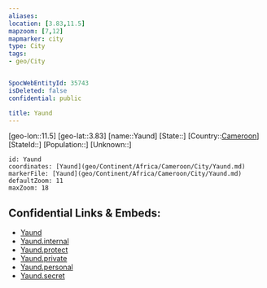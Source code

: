 ```yaml
---
aliases: 
location: [3.83,11.5]
mapzoom: [7,12] 
mapmarker: city 
type: City
tags:
- geo/City


SpocWebEntityId: 35743
isDeleted: false
confidential: public

title: Yaund
---
```

[geo-lon::11.5]
[geo-lat::3.83]
[name::Yaund]
[State::]
[Country::[Cameroon](geo/Continent/Africa/Cameroon.md)]
[StateId::]
[Population::]
[Unknown::]


```leaflet
id: Yaund
coordinates: [Yaund](geo/Continent/Africa/Cameroon/City/Yaund.md)
markerFile: [Yaund](geo/Continent/Africa/Cameroon/City/Yaund.md)
defaultZoom: 11 
maxZoom: 18
```


## Confidential Links & Embeds: 
- [Yaund](../../../../../../_public/geo/Continent/Africa/Cameroon/City/Yaund.md) 
- [Yaund.internal](../../../../../../_internal/geo/Continent/Africa/Cameroon/City/Yaund.internal.md) 
- [Yaund.protect](../../../../../../_protect/geo/Continent/Africa/Cameroon/City/Yaund.protect.md) 
- [Yaund.private](../../../../../../_private/geo/Continent/Africa/Cameroon/City/Yaund.private.md) 
- [Yaund.personal](../../../../../../_personal/geo/Continent/Africa/Cameroon/City/Yaund.personal.md) 
- [Yaund.secret](../../../../../../_secret/geo/Continent/Africa/Cameroon/City/Yaund.secret.md) 
